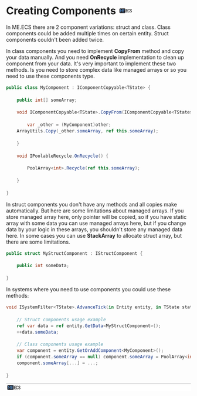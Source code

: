 # Creating Components [![](Logo-Tiny.png)](/../../#glossary)
In ME.ECS there are 2 component variations: struct and class. Class components could be added multiple times on certain entity. Struct components couldn't been added twice.

In class components you need to implement **CopyFrom** method and copy your data manually. And you need **OnRecycle** implementation to clean up component from your data. It's very important to implement these two methods. Is you need to store complex data like managed arrays or so you need to use these components type.
```csharp
public class MyComponent : IComponentCopyable<TState> {
        
    public int[] someArray;

    void IComponentCopyable<TState>.CopyFrom(IComponentCopyable<TState> other) {

        var _other = (MyComponent)other;
	ArrayUtils.Copy(_other.someArray, ref this.someArray);

    }
       
    void IPoolableRecycle.OnRecycle() {

        PoolArray<int>.Recycle(ref this.someArray);

    }

}
```

In struct components you don't have any methods and all copies make automatically. But here are some limitations about managed arrays. If you store managed array here, only pointer will be copied, so if you have static array with some data you can use managed arrays here, but if you change data by your logic in these arrays, you shouldn't store any managed data here. In some cases you can use **StackArray** to allocate struct array, but there are some limitations.
```csharp
public struct MyStructComponent : IStructComponent {
        
    public int someData;

}
```

In systems where you need to use components you could use these methods:
```csharp
void ISystemFilter<TState>.AdvanceTick(in Entity entity, in TState state, in float deltaTime) {
        
    // Struct components usage example
    ref var data = ref entity.GetData<MyStructComponent>();
    ++data.someData;
    
    // Class components usage example
    var component = entity.GetOrAddComponent<MyComponent>();
    if (component.someArray == null) component.someArray = PoolArray<int>.Spawn(10);
    component.someArray[...] = ...;

}
```

[![](Footer.png)](/../../#glossary)
